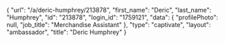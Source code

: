 {
    "url": "\/a\/deric-humphrey\/213878",
    "first_name": "Deric",
    "last_name": "Humphrey",
    "id": "213878",
    "login_id": "1759121",
    "data": {
        "profilePhoto": null,
        "job_title": "Merchandise Assistant"
    },
    "type": "captivate",
    "layout": "ambassador",
    "title": "Deric Humphrey"
}